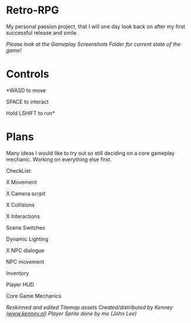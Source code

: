 # Retro-RPG

My personal passion project, that I will one day look back on after 
my first successful release and smile. 


*Please look at the Gameplay Screenshots Folder for current state of the game!*

# Controls

*WASD to move

SPACE to interact

Hold LSHIFT to run*


# Plans

Many ideas I would like to try out so still deciding on a core gameplay mechanic. 
Working on everything else first.



CheckList:

X  Movement

X  Camera scrpit

X  Collisions

X  Interactions

   Scene Switches
   
   Dynamic Lighting
   
X  NPC dialogue

   NPC movement
   
   Inventory
   
   Player HUD
   
   Core Game Mechanics
   




*Reskinned and edited Tilemap assets Created/distributed by Kenney (www.kenney.nl)
Player Sprite done by me (John Lee)*
